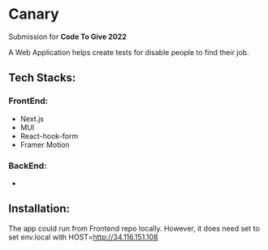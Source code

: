 # Canary
Submission for **Code To Give 2022**

A Web Application helps create tests for disable people to find their job. 

## Tech Stacks:
### FrontEnd:
- Next.js
- MUI
- React-hook-form 
- Framer Motion
### BackEnd:
- 

## Installation:
The app could run from Frontend repo locally. However, it does need set to set env.local with HOST=http://34.116.151.108

